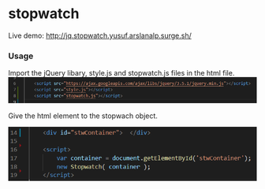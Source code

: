 # stopwatch

Live demo: http://jq.stopwatch.yusuf.arslanalp.surge.sh/


### Usage

Import the jQuery libary, style.js and stopwatch.js files in the html file. 
<img src="import.PNG" >


Give the html element to the stopwach object.


<img src="append.PNG" >